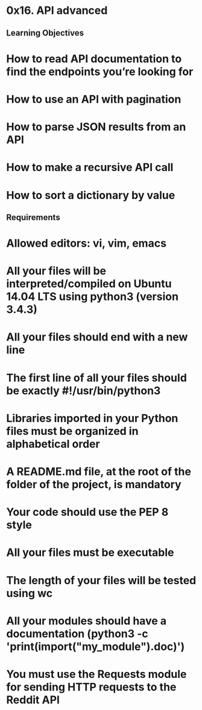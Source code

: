 # 0x16. API advanced
## Learning Objectives
# How to read API documentation to find the endpoints you’re looking for
# How to use an API with pagination
# How to parse JSON results from an API
# How to make a recursive API call
# How to sort a dictionary by value

## Requirements
# Allowed editors: vi, vim, emacs
# All your files will be interpreted/compiled on Ubuntu 14.04 LTS using python3 (version 3.4.3)
# All your files should end with a new line
# The first line of all your files should be exactly #!/usr/bin/python3
# Libraries imported in your Python files must be organized in alphabetical order
# A README.md file, at the root of the folder of the project, is mandatory
# Your code should use the PEP 8 style
# All your files must be executable
# The length of your files will be tested using wc
# All your modules should have a documentation (python3 -c 'print(__import__("my_module").__doc__)')
# You must use the Requests module for sending HTTP requests to the Reddit API
